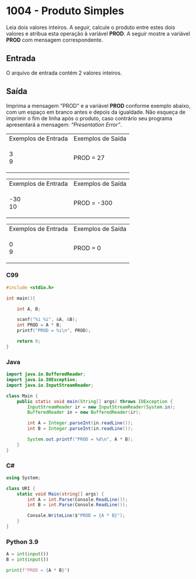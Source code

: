 <html>
  <body style="padding: 10px 0px">
    <div class="header">
      <h1>1004 - Produto Simples</h1>
      <div class="problem">
        <div class="description">
          <p>
            Leia dois valores inteiros. A seguir, calcule o produto entre estes
            dois valores e atribua esta operação à variável
            <strong>PROD</strong>. A seguir mostre a variável
            <strong>PROD</strong> com mensagem correspondente.&nbsp; &nbsp;
          </p>
        </div>
        <h2>Entrada</h2>
        <div class="input">
          <p>O arquivo de entrada contém 2 valores inteiros.</p>
        </div>
        <h2>Saída</h2>
        <div class="output">
          <p>
            Imprima a mensagem "PROD" e a variável
            <strong>PROD</strong> conforme exemplo abaixo, com um espaço em
            branco antes e depois da igualdade. Não esqueça de imprimir o fim de
            linha após o produto, caso contrário seu programa apresentará a
            mensagem: <em>“Presentation Error”</em>.
          </p>
        </div>
        <div class="both"></div>
        <table>
          <tbody>
            <tr>
              <td>Exemplos de Entrada</td>
              <td>Exemplos de Saída</td>
            </tr>
            <tr>
              <td class="division">
                <p>
                  3<br />
                  9
                </p>
              </td>
              <td>
                <p>PROD = 27</p>
              </td>
            </tr>
          </tbody>
        </table>
        <table>
          <tbody>
            <tr>
              <td>Exemplos de Entrada</td>
              <td>Exemplos de Saída</td>
            </tr>
            <tr>
              <td class="division">
                <p>
                  -30<br />
                  10
                </p>
              </td>
              <td>
                <p>PROD = -300</p>
              </td>
            </tr>
          </tbody>
        </table>
        <table>
          <tbody>
            <tr>
              <td>Exemplos de Entrada</td>
              <td>Exemplos de Saída</td>
            </tr>
            <tr>
              <td class="division">
                <p>
                  0<br />
                  9
                </p>
              </td>
              <td>
                <p>PROD = 0</p>
              </td>
            </tr>
          </tbody>
        </table>
      </div>
    </div>
  </body>
</html>

### C99

```c
#include <stdio.h>

int main(){

    int A, B;

    scanf("%i %i", &A, &B);
    int PROD = A * B;
    printf("PROD = %i\n", PROD);

    return 0;
}
```

### Java

```java
import java.io.BufferedReader;
import java.io.IOException;
import java.io.InputStreamReader;

class Main {
    public static void main(String[] args) throws IOException {
        InputStreamReader ir = new InputStreamReader(System.in);
        BufferedReader in = new BufferedReader(ir);

        int A = Integer.parseInt(in.readLine());
        int B = Integer.parseInt(in.readLine());

        System.out.printf("PROD = %d\n", A * B);
    }
}
```

### C#

```cs
using System;

class URI {
    static void Main(string[] args) {
        int A = int.Parse(Console.ReadLine());
        int B = int.Parse(Console.ReadLine());

        Console.WriteLine($"PROD = {A * B}");
    }
}
```

### Python 3.9

```python
A = int(input())
B = int(input())

print(f"PROD = {A * B}")
```
